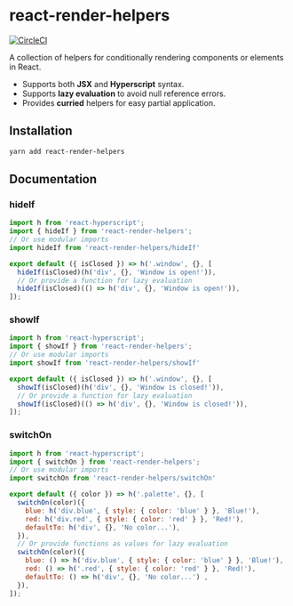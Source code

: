 # react-render-helpers

[![CircleCI](https://circleci.com/gh/jth0024/react-render-helpers/tree/master.svg?style=svg)](https://circleci.com/gh/jth0024/react-render-helpers/tree/master)

A collection of helpers for conditionally rendering components or elements in React.

- Supports both **JSX** and **Hyperscript** syntax.
- Supports **lazy evaluation** to avoid null reference errors.
- Provides **curried** helpers for easy partial application.


## Installation

```bash
yarn add react-render-helpers
```

## Documentation

### hideIf

```javascript
import h from 'react-hyperscript';
import { hideIf } from 'react-render-helpers';
// Or use modular imports
import hideIf from 'react-render-helpers/hideIf'

export default ({ isClosed }) => h('.window', {}, [
  hideIf(isClosed)(h('div', {}, 'Window is open!')),
  // Or provide a function for lazy evaluation
  hideIf(isClosed)(() => h('div', {}, 'Window is open!')),
]);
```


### showIf

```javascript
import h from 'react-hyperscript';
import { showIf } from 'react-render-helpers';
// Or use modular imports
import showIf from 'react-render-helpers/showIf'

export default ({ isClosed }) => h('.window', {}, [
  showIf(isClosed)(h('div', {}, 'Window is closed!')),
  // Or provide a function for lazy evaluation
  showIf(isClosed)(() => h('div', {}, 'Window is closed!')),
]);
```


### switchOn

```javascript
import h from 'react-hyperscript';
import { switchOn } from 'react-render-helpers';
// Or use modular imports
import switchOn from 'react-render-helpers/switchOn'

export default ({ color }) => h('.palette', {}, [
  switchOn(color)({
    blue: h('div.blue', { style: { color: 'blue' } }, 'Blue!'),
    red: h('div.red', { style: { color: 'red' } }, 'Red!'),
    defaultTo: h('div', {}, 'No color...'),
  }),
  // Or provide functions as values for lazy evaluation
  switchOn(color)({
    blue: () => h('div.blue', { style: { color: 'blue' } }, 'Blue!'),
    red: () => h('.red', { style: { color: 'red' } }, 'Red!'),
    defaultTo: () => h('div', {}, 'No color...') ,
  }),
]);
```
